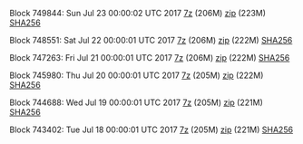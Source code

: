 Block 749844: Sun Jul 23 00:00:02 UTC 2017 [7z](https://transfer.sh/4rAzA/bootstrap.dat.20170723.7z) (206M) [zip](https://transfer.sh/Onyev/bootstrap.dat.20170723.zip) (223M) [SHA256](https://transfer.sh/RXHd4/sha256.txt)

Block 748551: Sat Jul 22 00:00:01 UTC 2017 [7z](https://transfer.sh/gvMrS/bootstrap.dat.20170722.7z) (206M) [zip](https://transfer.sh/o9aTt/bootstrap.dat.20170722.zip) (222M) [SHA256](https://transfer.sh/oi5xQ/sha256.txt)

Block 747263: Fri Jul 21 00:00:01 UTC 2017 [7z](https://transfer.sh/yXFsy/bootstrap.dat.20170721.7z) (206M) [zip](https://transfer.sh/rl9zh/bootstrap.dat.20170721.zip) (222M) [SHA256](https://transfer.sh/7oJlN/sha256.txt)

Block 745980: Thu Jul 20 00:00:01 UTC 2017 [7z](https://transfer.sh/tDyoA/bootstrap.dat.20170720.7z) (205M) [zip](https://transfer.sh/14n5Os/bootstrap.dat.20170720.zip) (222M) [SHA256](https://transfer.sh/10iRT9/sha256.txt)

Block 744688: Wed Jul 19 00:00:01 UTC 2017 [7z](https://transfer.sh/Jox8e/bootstrap.dat.20170719.7z) (205M) [zip](https://transfer.sh/ij3QJ/bootstrap.dat.20170719.zip) (221M) [SHA256](https://transfer.sh/12L5Ig/sha256.txt)

Block 743402: Tue Jul 18 00:00:01 UTC 2017 [7z](https://transfer.sh/13IIp2/bootstrap.dat.20170718.7z) (205M) [zip](https://transfer.sh/12ilNX/bootstrap.dat.20170718.zip) (221M) [SHA256](https://transfer.sh/CiKNc/sha256.txt)
